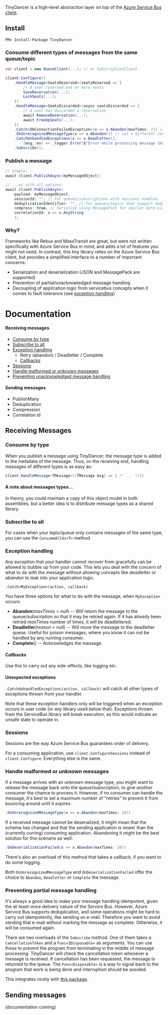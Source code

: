 TinyDancer is a high-level abstraction layer on top of the [Azure Service Bus client](https://www.nuget.org/packages/Microsoft.Azure.ServiceBus/).

## Install
	PM> Install-Package TinyDancer
	
### Consume different types of messages from the same queue/topic
```csharp
var client = new QueueClient(...); // or SubscriptionClient

client.Configure()
	.HandleMessage<SeatsReserved>(seatsReserved => { 
		// A user reserved one or more seats
		SaveReservation(...);
		LockSeats(...);
	})
	.HandleMessage<SeatsDiscarded>(async seatsDiscarded => { 
		// A user has discarded a reservation
		await RemoveReservation(...);
		await FreeUpSeats(...);
	})
	.Catch<DbConnectionFailedException>(x => x.Abandon(maxTimes: 2)) // Probably network instability. Try one more time.
	.OnUnrecognizedMessageType(x => x.Abandon()) // Let a different consumer handle this one
	.CatchUnhandledExceptions(x => x.Deadletter(),
		(msg, ex) => _logger.Error($"Error while processing message {msg.Id}", ex))
	.Subscribe();
```

### Publish a message
```csharp
// Simple:
await client.PublishAsync(myMessageObject);

// ...or with all options:
await client.PublishAsync(
	payload: myMessageObject,
	sessionId: "", // For queues/subscriptions with sessions enabled.
	deduplicationIdentifier: "", // For queues/topics that support deduplication:
	compress: true, // Serialize using MessagePack for smaller byte-size
	correlationId: x => x.AnyString
	);
```

### Why?
Frameworks like Rebus and MassTransit are great, but were not written specifically with Azure Service Bus in mind, and adds a lot of features you might not need. In contrast, this tiny library relies on the Azure Service Bus client, but provides a simplified interface to a number of important concerns:

- Serialization and deserialization (JSON and MessagePack are supported)
- Prevention of partial/unacknowledged message handling
- Decoupling of application logic from servicebus concepts when it comes to fault tolerance (see [exception handling](#exception-handling))

# Documentation

#### Receiving messages
- [Consume by type](#consume-by-type)
- [Subscribe to all](#subscribe-to-all)
- [Exception handling](#exception-handling)
	- Retry (abandon) / Deadletter / Complete
	- [Callbacks](#callbacks)
- [Sessions](#sessions)
- [Handle malformed or unknown messages](#handle-malformed-or-unknown-messages)
- [Preventing unacknowledged message handling](#preventing-partial-message-handling)

#### Sending messages
- PublishMany
- Deduplication
- Compression
- Correlation id

## Receiving Messages

### Consume by type

When you publish a message using TinyDancer, the message type is added to the metadata of the message. Thus, on the receiving end, handling messages of different types is as easy as:

```csharp
client.HandleMessage<TMessage>((TMessage msg) => { /* ... */})
```

#### A note about messages types...

In theory, you could maintain a copy of this object model in both assemblies, but a better idea is to distribute message types as a shared library.

### Subscribe to all

For cases when your topic/queue only contains messages of the same type, you can use the `ConsumeAllAs<T>` method.

### Exception handling

Any exception that your handler cannot recover from gracefully can be allowed to bubble up from your code. This lets you deal with the concern of what to do with the message without allowing concepts like *deadletter* or *abandon* to leak into your application logic.

`.Catch<MyException>(action, callback)`

You have three options for what to do with the message, when `MyException` occurs:

- **Abandon**(_maxTimes = null_)
  -- Will return the message to the queue/subscription so that it may be retried again. If it has already been retried _maxTimes_ number of times, it will be deadlettered.
- **Deadletter**(_reason = null_)
  -- Will move the message to the deadletter queue. Useful for poison messages, where you know it can not be handled by any running consumer.
- **Complete**()
  -- Acknowledges the message.

#### Callbacks

Use this to carry out any side-effects, like logging etc.

#### Unexpected exceptions

`.CatchUnhandledExceptions(action, callback)` will catch all other types of exceptions thrown from your handler.

Note that these exception handlers only will be triggered when an exception occurs in user code (or any library used below that). Exceptions thrown from the ServiceBus library will break execution, as this would indicate an unsafe state to operate in.

### Sessions
Sessions are the way Azure Service Bus guarantees order of delivery.

For a consuming application, use `client.ConfigureSessions` instead of `client.Configure`. Everything else is the same.

### Handle malformed or unknown messages
If a message arrives with an unknown message type, you might want to release the message back onto the queue/subscription, to give another consumer the chance to process it. However, if no consumer can handle the message, it's best to set a maximum number of "retries" to prevent it from bouncing around until it expires:
```csharp
.OnUnrecognizedMessageType(x => x.Abandon(maxTimes: 10))
```
If a received message cannot be deserialized, it might mean that the schema has changed and that the sending application is newer than the (currently curring) consuming application. Abandoning it might be the best solution for this scenario as well:
```csharp
.OnDeserializationFailed(x => x.Abandon(maxTimes: 10))
```
There's also an overload of this method that takes a callback, if you want to do some logging.

Both `OnUnrecognizedMessageType` and `OnDeserializationFailed` offer the choice to `Abandon`, `Deadletter` or `Complete` the message.

### Preventing partial message handling
It's always a good idea to make your message handling idempotent, given the at-least-once delivery nature of the Service Bus. However, Azure Service Bus supports deduplication, and some operations might be hard to carry out idempotently, like sending an e-mail. Therefore you want to avoid sending that e-mail without marking the message as complete. Otherwise, it will be consumed again.

There are two overloads of the `Subscribe` method. One of them takes a `CancellationToken` and a `Func<IDisposable>` as arguments. You can use these to prevent the program from terminating in the middle of message processing. TinyDancer will check the cancellation token whenever a message is received. If cancellation has been requested, the message is returned to the queue. The `Func<Disposable>` is a way to signal back to the program that work is being done and interruption should be avoided.

This integrates nicely with [this package](https://github.com/johnknoop/GracefulConsoleRunner).

## Sending messages
(documentation coming)